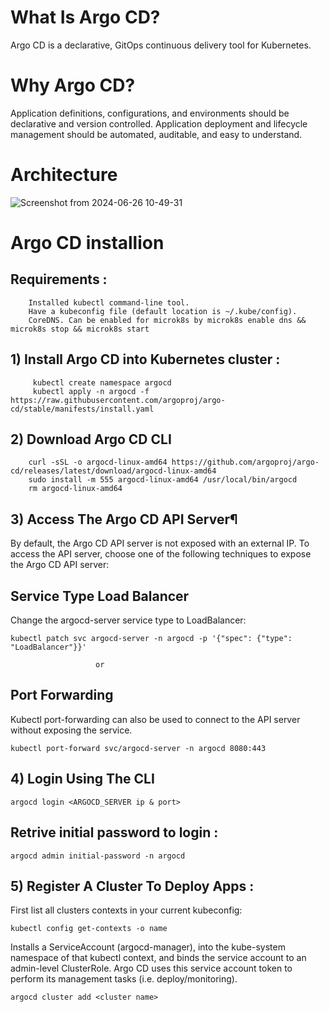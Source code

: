# What Is Argo CD?
 Argo CD is a declarative, GitOps continuous delivery tool for Kubernetes.

 # Why Argo CD?
Application definitions, configurations, and environments should be declarative and version controlled. Application deployment and lifecycle management should be automated, auditable, and easy to understand.

# Architecture 
![Screenshot from 2024-06-26 10-49-31](https://github.com/udhaya1148/argocd/assets/59645398/c14a11f5-88c5-4301-a5b1-85938e5a8a75)

# Argo CD installion 

## Requirements :
        Installed kubectl command-line tool.
        Have a kubeconfig file (default location is ~/.kube/config).
        CoreDNS. Can be enabled for microk8s by microk8s enable dns && microk8s stop && microk8s start

## 1) Install Argo CD into Kubernetes cluster :
         kubectl create namespace argocd
         kubectl apply -n argocd -f https://raw.githubusercontent.com/argoproj/argo-cd/stable/manifests/install.yaml

## 2) Download Argo CD CLI
        curl -sSL -o argocd-linux-amd64 https://github.com/argoproj/argo-cd/releases/latest/download/argocd-linux-amd64
        sudo install -m 555 argocd-linux-amd64 /usr/local/bin/argocd
        rm argocd-linux-amd64

## 3) Access The Argo CD API Server¶
By default, the Argo CD API server is not exposed with an external IP. To access the API server, choose one of the following techniques to expose the Argo CD API server:

## Service Type Load Balancer
Change the argocd-server service type to LoadBalancer:

    kubectl patch svc argocd-server -n argocd -p '{"spec": {"type": "LoadBalancer"}}'

                       or

## Port Forwarding
Kubectl port-forwarding can also be used to connect to the API server without exposing the service.

    kubectl port-forward svc/argocd-server -n argocd 8080:443

## 4) Login Using The CLI 
    argocd login <ARGOCD_SERVER ip & port>

## Retrive initial password to login :
    argocd admin initial-password -n argocd

## 5) Register A Cluster To Deploy Apps :
First list all clusters contexts in your current kubeconfig:

    kubectl config get-contexts -o name

Installs a ServiceAccount (argocd-manager), into the kube-system namespace of that kubectl context, and binds the service account to an admin-level ClusterRole. Argo CD uses this service account token to perform its management tasks (i.e. deploy/monitoring).

    argocd cluster add <cluster name>



